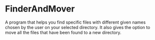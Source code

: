 # FinderAndMover
A program that helps you find specific files with different given names chosen by the user on your selected directory.  It also gives the option to move all the files that have been found to a new directory.
